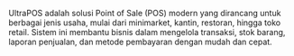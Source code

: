 UltraPOS adalah solusi Point of Sale (POS) modern yang dirancang untuk berbagai jenis usaha, mulai dari minimarket, kantin, restoran, hingga toko retail. Sistem ini membantu bisnis dalam mengelola transaksi, stok barang, laporan penjualan, dan metode pembayaran dengan mudah dan cepat.
